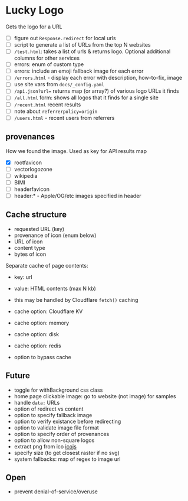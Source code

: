 # Lucky Logo

Gets the logo for a URL

- [ ] figure out `Response.redirect` for local urls
- [ ] script to generate a list of URLs from the top N websites
- [ ] `/test.html`: takes a list of urls & returns logo.  Optional additional columns for other services
- [ ] errors: enum of custom type
- [ ] errors: include an emoji fallback image for each error
- [ ] `/errors.html` - display each error with description, how-to-fix, image
- [ ] use site vars from `docs/_config.yaml`
- [ ] `/api.json?url=` returns map (or array?) of various logo URLs it finds
- [ ] `/all.html` form: shows all logos that it finds for a single site
- [ ] `/recent.html` recent results
- [ ] note about `referrerpolicy=origin`
- [ ] `/users.html` - recent users from referrers

## provenances

How we found the image. Used as key for API results map

- [x] rootfavicon
- [ ] vectorlogozone
- [ ] wikipedia
- [ ] BIMI
- [ ] headerfavicon
- [ ] header:* - Apple/OG/etc images specified in header

## Cache structure

- requested URL (key)
- provenance of icon (enum below)
- URL of icon
- content type
- bytes of icon

Separate cache of page contents:
- key: url
- value: HTML contents (max N kb)
- this may be handled by Cloudflare `fetch()` caching

- cache option: Cloudflare KV
- cache option: memory
- cache option: disk
- cache option: redis
- option to bypass cache

## Future

- toggle for withBackground css class
- home page clickable image: go to website (not image) for samples
- handle `data:` URLs
- option of redirect vs content
- option to specify fallback image
- option to verify existance before redirecting
- option to validate image file format
- option to specify order of provenances
- option to allow non-square logos
- extract png from ico [icojs](https://www.npmjs.com/package/icojs)
- specify size (to get closest raster if no svg)
- system fallbacks: map of regex to image url

## Open

- prevent denial-of-service/overuse
